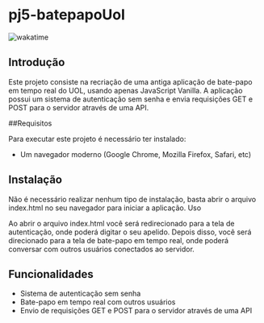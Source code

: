 # pj5-batepapoUol 
![wakatime](https://wakatime.com/badge/user/096df7a9-014a-4030-8cf8-87712a6c4c5c/project/a419ad8f-347a-4ba6-ad4a-5c419bc83073.svg)

## Introdução

Este projeto consiste na recriação de uma antiga aplicação de bate-papo em tempo real do UOL, usando apenas JavaScript Vanilla. A aplicação possui um sistema de autenticação sem senha e envia requisições GET e POST para o servidor através de uma API.

##Requisitos

Para executar este projeto é necessário ter instalado:

   - Um navegador moderno (Google Chrome, Mozilla Firefox, Safari, etc)

## Instalação

Não é necessário realizar nenhum tipo de instalação, basta abrir o arquivo index.html no seu navegador para iniciar a aplicação.
Uso

Ao abrir o arquivo index.html você será redirecionado para a tela de autenticação, onde poderá digitar o seu apelido. Depois disso, você será direcionado para a tela de bate-papo em tempo real, onde poderá conversar com outros usuários conectados ao servidor.

## Funcionalidades

   - Sistema de autenticação sem senha
   - Bate-papo em tempo real com outros usuários
   - Envio de requisições GET e POST para o servidor através de uma API
